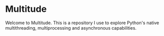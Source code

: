# Multitude

Welcome to Multitude. This is a repository I use to explore Python's native multithreading, multiprocessing and asynchronous capabilities. 
